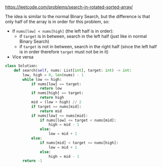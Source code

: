 <https://leetcode.com/problems/search-in-rotated-sorted-array/>

The idea is similar to the normal Binary Search, but the difference is that only half of the array is in order for this problem, so:
- If `nums[low] < nums[high]` (the left half is in order):
    - if `target` is in between, search in the left half (just like in normal Binary Search)
    - if `target` is not in between, search in the right half (since the left half is in order therefore `target` must not be in it)
- Vice versa

```python
class Solution:
    def search(self, nums: List[int], target: int) -> int:
        low, high = 0, len(nums) - 1
        while low <= high:
            if nums[low] == target:
                return low
            if nums[high] == target:
                return high
            mid = (low + high) // 2
            if target == nums[mid]:
                return mid
            if nums[low] <= nums[mid]:
                if nums[low] <= target < nums[mid]:
                    high = mid - 1
                else:
                    low = mid + 1
            else:
                if nums[mid] < target <= nums[high]:
                    low = mid + 1
                else:
                    high = mid - 1
        return -1
                 
```

